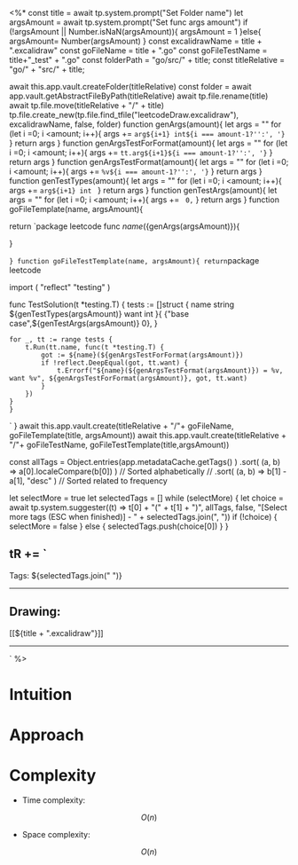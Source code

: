
<%*
const title = await tp.system.prompt("Set Folder name")
let argsAmount = await tp.system.prompt("Set func args amount")
if (!argsAmount || Number.isNaN(argsAmount)){
	argsAmount = 1
}else{
	argsAmount= Number(argsAmount)
}
const excalidrawName = title + ".excalidraw"
const goFileName = title + ".go"
const goFileTestName = title+"_test" + ".go"
const folderPath = "go/src/" + title;
const titleRelative = "go/" + "src/" + title;



await this.app.vault.createFolder(titleRelative)
const folder = await app.vault.getAbstractFileByPath(titleRelative)
await tp.file.rename(title)
await tp.file.move(titleRelative + "/" + title)
tp.file.create_new(tp.file.find_tfile("leetcodeDraw.excalidraw"), excalidrawName, false, folder)
function genArgs(amount){
	let args = ""
	for (let i =0; i <amount; i++){
		args += `arg${i+1} int${i === amount-1?'':', '}`
	}
	return args
}
function genArgsTestForFormat(amount){
	let args = ""
	for (let i =0; i <amount; i++){
		args += `tt.arg${i+1}${i === amount-1?'':', '}`
	}
	return args
}
function genArgsTestFormat(amount){
	let args = ""
	for (let i =0; i <amount; i++){
		args += `%v${i === amount-1?'':', '}`
	}
	return args
}
function genTestTypes(amount){
	let args = ""
	for (let i =0; i <amount; i++){
		args += `arg${i+1} int
		`
	}
	return args
}
function genTestArgs(amount){
	let args = ""
	for (let i =0; i <amount; i++){
		args += ` 0,`
	}
	return args
}
function goFileTemplate(name, argsAmount){

return `package leetcode
func ${name}(${genArgs(argsAmount)}){

}

`
}
function goFileTestTemplate(name, argsAmount){
return `package leetcode

import (
	"reflect"
	"testing"
)

func TestSolution(t *testing.T) {
    tests := []struct {
        name   string
        ${genTestTypes(argsAmount)}
        want int
    }{
        {"base case",${genTestArgs(argsAmount)} 0},
    }

    for _, tt := range tests {
        t.Run(tt.name, func(t *testing.T) {
            got := ${name}(${genArgsTestForFormat(argsAmount)})
            if !reflect.DeepEqual(got, tt.want) {
                t.Errorf("${name}(${genArgsTestFormat(argsAmount)}) = %v, want %v", ${genArgsTestForFormat(argsAmount)}, got, tt.want)
            }
        })
    }
    }

`
}
await this.app.vault.create(titleRelative  + "/"+ goFileName, goFileTemplate(title, argsAmount))
await this.app.vault.create(titleRelative  + "/"+ goFileTestName, goFileTestTemplate(title,argsAmount))

const allTags = Object.entries(app.metadataCache.getTags() )
   .sort( (a, b) => a[0].localeCompare(b[0]) ) // Sorted alphabetically
   // .sort( (a, b) => b[1] - a[1], "desc" ) // Sorted related to frequency

let selectMore = true
let selectedTags = []
while (selectMore) {
  let choice = await tp.system.suggester((t) => t[0] + "(" + t[1] + ")", allTags, false, "[Select more tags (ESC when finished)] - " + selectedTags.join(", "))
  if (!choice) {
    selectMore = false
  } else {
    selectedTags.push(choice[0])
  }
}

tR += `
----

Tags: ${selectedTags.join(" ")}

----

## Drawing:
[[${title + ".excalidraw"}]]

----
`
%>

# Intuition

<!-- Describe your first thoughts on how to solve this problem. -->

  

# Approach

<!-- Describe your approach to solving the problem. -->

  

# Complexity

- Time complexity:

 $$O(n)$$

  

- Space complexity:

$$O(n)$$